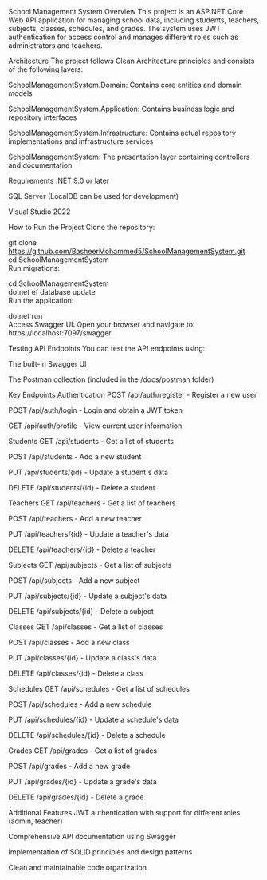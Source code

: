 School Management System
Overview
This project is an ASP.NET Core Web API application for managing school data, including students, teachers, subjects, classes, schedules, and grades. The system uses JWT authentication for access control and manages different roles such as administrators and teachers.

Architecture
The project follows Clean Architecture principles and consists of the following layers:

SchoolManagementSystem.Domain: Contains core entities and domain models

SchoolManagementSystem.Application: Contains business logic and repository interfaces

SchoolManagementSystem.Infrastructure: Contains actual repository implementations and infrastructure services

SchoolManagementSystem: The presentation layer containing controllers and documentation

Requirements
.NET 9.0 or later

SQL Server (LocalDB can be used for development)

Visual Studio 2022

How to Run the Project
Clone the repository:

git clone https://github.com/BasheerMohammed5/SchoolManagementSystem.git  
cd SchoolManagementSystem  
Run migrations:

cd SchoolManagementSystem  
dotnet ef database update  
Run the application:

dotnet run  
Access Swagger UI:
Open your browser and navigate to: https://localhost:7097/swagger

Testing API Endpoints
You can test the API endpoints using:

The built-in Swagger UI

The Postman collection (included in the /docs/postman folder)

Key Endpoints
Authentication
POST /api/auth/register - Register a new user

POST /api/auth/login - Login and obtain a JWT token

GET /api/auth/profile - View current user information

Students
GET /api/students - Get a list of students

POST /api/students - Add a new student

PUT /api/students/{id} - Update a student's data

DELETE /api/students/{id} - Delete a student

Teachers
GET /api/teachers - Get a list of teachers

POST /api/teachers - Add a new teacher

PUT /api/teachers/{id} - Update a teacher's data

DELETE /api/teachers/{id} - Delete a teacher

Subjects
GET /api/subjects - Get a list of subjects

POST /api/subjects - Add a new subject

PUT /api/subjects/{id} - Update a subject's data

DELETE /api/subjects/{id} - Delete a subject

Classes
GET /api/classes - Get a list of classes

POST /api/classes - Add a new class

PUT /api/classes/{id} - Update a class's data

DELETE /api/classes/{id} - Delete a class

Schedules
GET /api/schedules - Get a list of schedules

POST /api/schedules - Add a new schedule

PUT /api/schedules/{id} - Update a schedule's data

DELETE /api/schedules/{id} - Delete a schedule

Grades
GET /api/grades - Get a list of grades

POST /api/grades - Add a new grade

PUT /api/grades/{id} - Update a grade's data

DELETE /api/grades/{id} - Delete a grade

Additional Features
JWT authentication with support for different roles (admin, teacher)

Comprehensive API documentation using Swagger

Implementation of SOLID principles and design patterns

Clean and maintainable code organization
